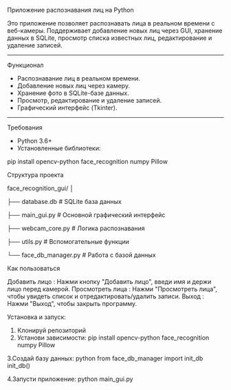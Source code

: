  Приложение распознавания лиц на Python

Это приложение позволяет распознавать лица в реальном времени с веб-камеры. Поддерживает добавление новых лиц через GUI, хранение данных в SQLite, просмотр списка известных лиц, редактирование и удаление записей.

---

 Функционал

-  Распознавание лиц в реальном времени.
-  Добавление новых лиц через камеру.
-  Хранение фото в SQLite-базе данных.
-  Просмотр, редактирование и удаление записей.
-  Графический интерфейс (Tkinter).

---

 Требования

- Python 3.6+
- Установленные библиотеки:

pip install opencv-python face_recognition numpy Pillow


 Структура проекта

face_recognition_gui/
│

├── database.db               # SQLite база данных

├── main_gui.py               # Основной графический интерфейс

├── webcam_core.py            # Логика распознавания

├── utils.py                  # Вспомогательные функции

└── face_db_manager.py        # Работа с базой данных




 Как пользоваться
 
Добавить лицо : Нажми кнопку "Добавить лицо", введи имя и держи лицо перед камерой.
Просмотреть лица : Нажми "Просмотреть лица", чтобы увидеть список и отредактировать/удалить записи.
Выход : Нажми "Выход", чтобы закрыть программу.



Установка и запуск:

1. Клонируй репозиторий 
2. Установи зависимости:
   pip install opencv-python face_recognition numpy Pillow
   
3.Создай базу данных:
python
 from face_db_manager import init_db
 init_db()
 
4.Запусти приложение:
python main_gui.py
